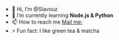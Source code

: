 - 👋 Hi, I’m @Slavouz
- 🌱 I’m currently learning **Node.js & Python**
- 📫 How to reach me [Mail me:](tmbwpva@protonmail.com)
- ⚡ Fun fact: I like green tea & matcha

<!---
Slavouz/Slavouz is a ✨ special ✨ repository because its `README.md` (this file) appears on your GitHub profile.
You can click the Preview link to take a look at your changes.
--->
